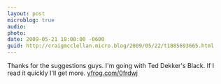 ```yaml
---
layout: post
microblog: true
audio: 
photo: 
date: 2009-05-21 18:00:00 -0600
guid: http://craigmcclellan.micro.blog/2009/05/22/t1885693665.html
---
```

Thanks for the suggestions guys. I'm going with Ted Dekker's Black. If I read it quickly I'll get more.  [yfrog.com/0frdwj](http://yfrog.com/0frdwj)
